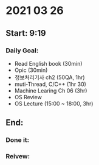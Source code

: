 # 2021 03 26
Start: 9:19
--
### Daily Goal:
- Read English book (30min)
- Opic (30min)
- 정보처리기사 ch2 (50QA, 1hr)
- muti-Thread, C/C++ (1hr 30)
- Machine Learing Ch 06 (3hr)
- OS Review
- OS Lecture (15:00 ~ 18:00, 3hr)

End: 
--
### Done it:

### Reivew:
